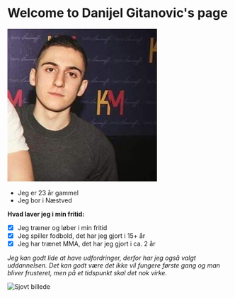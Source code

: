 # Welcome to Danijel Gitanovic's page

![Billede af mig](https://github.com/Dani025a/dani025a.github.io/blob/master/119059298_338142757236150_3244669145506153466_n.jpg?raw=true)

-  Jeg er 23 år gammel
-  Jeg bor i Næstved


**Hvad laver jeg i min fritid:**
- [x]  Jeg træner og løber i min fritid
- [x]  Jeg spiller fodbold, det har jeg gjort i 15+ år
- [x]  Jeg har trænet MMA, det har jeg gjort i ca. 2 år

*Jeg kan godt lide at have udfordringer, derfor har jeg også valgt uddannelsen. Det kan godt være det ikke vil fungere første gang og man bliver frusteret, men på et tidspunkt skal det nok virke.*

![Sjovt billede](https://ctl.s6img.com/society6/img/Np5CEAaNPCxCKuJvvKAgCox6-vU/w_700/prints/~artwork/s6-original-art-uploads/society6/uploads/misc/9c0e1b6a9aae436db412db1ea84f1e00/~~/i-love-programming-funny-programmer-edition-prints.jpg)
